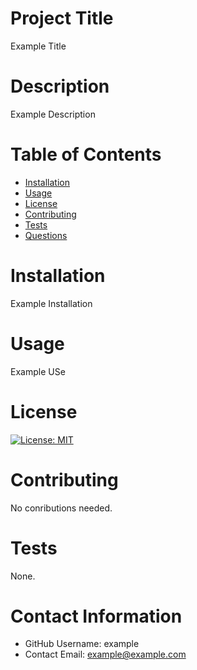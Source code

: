 # Project Title 
  Example Title

  # Description
  Example Description

  # Table of Contents 
  * [Installation](#-Installation)
  * [Usage](#-Usage)
  * [License](#-Installation)
  * [Contributing](#-Contributing)
  * [Tests](#-Tests)
  * [Questions](#-Contact-Information)
      
  # Installation
  Example Installation

  # Usage
  Example USe

  # License 
  [![License: MIT](https://img.shields.io/badge/License-MIT-yellow.svg)](https://opensource.org/licenses/MIT)

  # Contributing 
  No conributions needed.

  # Tests
  None.

  # Contact Information 
  * GitHub Username: example
  * Contact Email: example@example.com
  